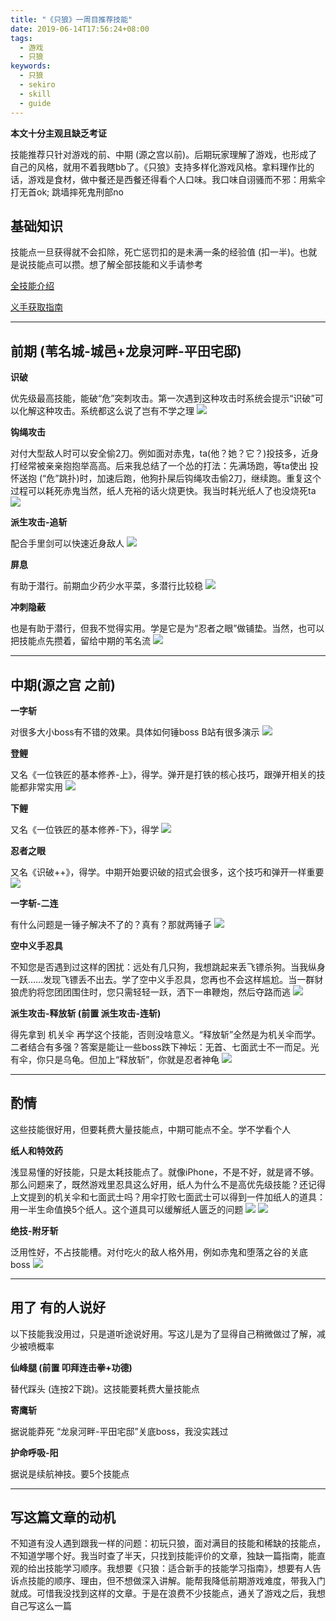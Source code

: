 ```yaml
---
title: "《只狼》一周目推荐技能"
date: 2019-06-14T17:56:24+08:00
tags:
  - 游戏
  - 只狼
keywords:
  - 只狼
  - sekiro
  - skill
  - guide
---
```


**本文十分主观且缺乏考证**

技能推荐只针对游戏的前、中期 (源之宫以前)。后期玩家理解了游戏，也形成了自己的风格，就用不着我瞎bb了。《只狼》支持多样化游戏风格。拿料理作比的话，游戏是食材，做中餐还是西餐还得看个人口味。我口味自诩骚而不邪：用紫伞打无首ok; 跳墙摔死鬼刑部no

## 基础知识
技能点一旦获得就不会扣除，死亡惩罚扣的是未满一条的经验值 (扣一半)。也就是说技能点可以攒。想了解全部技能和义手请参考

[全技能介绍](https://www.gamersky.com/handbook/201903/1162885.shtml)

[义手获取指南](https://www.gamersky.com/handbook/201903/1166001.shtml)

---

## 前期 (苇名城-城邑+龙泉河畔-平田宅邸)

**识破**

优先级最高技能，能破“危”突刺攻击。第一次遇到这种攻击时系统会提示“识破”可以化解这种攻击。系统都这么说了岂有不学之理
![](/img/sekiro/shipo.webp)

**钩绳攻击**

对付大型敌人时可以安全偷2刀。例如面对赤鬼，ta(他？她？它？)投技多，近身打经常被亲亲抱抱举高高。后来我总结了一个怂的打法：先满场跑，等ta使出 投怀送抱 (“危”跳扑)时，加速后跑，他狗扑屎后钩绳攻击偷2刀，继续跑。重复这个过程可以耗死赤鬼当然，纸人充裕的话火烧更快。我当时耗光纸人了也没烧死ta
![](/img/sekiro/gousuo.webp)

**派生攻击-追斩**

配合手里剑可以快速近身敌人
![](/img/sekiro/zhuizhan.webp)

**屏息**

有助于潜行。前期血少药少水平菜，多潜行比较稳
![](/img/sekiro/bingxi.webp)

**冲刺隐蔽**

也是有助于潜行，但我不觉得实用。学是它是为“忍者之眼”做铺垫。当然，也可以把技能点先攒着，留给中期的苇名流
![](/img/sekiro/chongci.webp)

---

## 中期(源之宫 之前)

**一字斩**

对很多大小boss有不错的效果。具体如何锤boss B站有很多演示
![](/img/sekiro/yizi.webp)

**登鲤**

又名《一位铁匠的基本修养-上》，得学。弹开是打铁的核心技巧，跟弹开相关的技能都非常实用
![](/img/sekiro/dengli.webp)

**下鲤**

又名《一位铁匠的基本修养-下》，得学
![](/img/sekiro/xiali.webp)

**忍者之眼**

又名《识破++》，得学。中期开始要识破的招式会很多，这个技巧和弹开一样重要
![](/img/sekiro/renyan.webp)

**一字斩-二连**

有什么问题是一锤子解决不了的？真有？那就两锤子
![](/img/sekiro/erlian.webp)

**空中义手忍具**

不知您是否遇到过这样的困扰：远处有几只狗，我想跳起来丢飞镖杀狗。当我纵身一跃……发现飞镖丢不出去。学了空中义手忍具，您再也不会这样尴尬。当一群豺狼虎豹将您团团围住时，您只需轻轻一跃，洒下一串鞭炮，然后夺路而逃
![](/img/sekiro/kongzhong.webp)

**派生攻击-释放斩 (前置 派生攻击-连斩)**

得先拿到 机关伞 再学这个技能，否则没啥意义。“释放斩”全然是为机关伞而学。二者结合有多强？答案是能让一些boss跌下神坛：无首、七面武士不一而足。光有伞，你只是乌龟。但加上“释放斩”，你就是忍者神龟
![](/img/sekiro/shifangzhan.webp)

---

## 酌情

这些技能很好用，但要耗费大量技能点，中期可能点不全。学不学看个人

**纸人和特效药**

浅显易懂的好技能，只是太耗技能点了。就像iPhone，不是不好，就是肾不够。那么问题来了，既然游戏里忍具这么好用，纸人为什么不是高优先级技能？还记得上文提到的机关伞和七面武士吗？用伞打败七面武士可以得到一件加纸人的道具：用一半生命值换5个纸人。这个道具可以缓解纸人匮乏的问题
![](/img/sekiro/xinye.webp)
![](/img/sekiro/texiaoyao.webp)

**绝技-附牙斩**

泛用性好，不占技能槽。对付吃火的敌人格外用，例如赤鬼和堕落之谷的关底boss
![](/img/sekiro/fuyazhan.webp)

---

## 用了 有的人说好

以下技能我没用过，只是道听途说好用。写这儿是为了显得自己稍微做过了解，减少被喷概率

**仙峰腿 (前置 叩拜连击拳+功德)**

替代踩头 (连按2下跳)。这技能要耗费大量技能点

**寄鹰斩**

据说能莽死 “龙泉河畔-平田宅邸”关底boss，我没实践过

**护命呼吸-阳**

据说是续航神技。要5个技能点

---

## 写这篇文章的动机

不知道有没人遇到跟我一样的问题：初玩只狼，面对满目的技能和稀缺的技能点，不知道学哪个好。我当时查了半天，只找到技能评价的文章，独缺一篇指南，能直观的给出技能学习顺序。我想要《只狼：适合新手的技能学习指南》，想要有人告诉点技能的顺序、理由，但不想做深入讲解。能帮我降低前期游戏难度，带我入门就成。可惜我没找到这样的文章。于是在浪费不少技能点，通关了游戏之后，我想自己写这么一篇